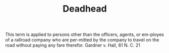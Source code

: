 ---
title: Deadhead
letter: D
permalink: "/definitions/bld-deadhead.html"
body: This term is applied to persons other than the officers, agents, or em-ployes
  of a rallroad company who are per-mitted by the company to travel on the road without
  paying any fare therefor. Gardner v. Hall, 61 N. C. 21
published_at: '2018-07-07'
source: Black's Law Dictionary 2nd Ed (1910)
layout: post
---